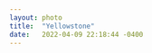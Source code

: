 ```yaml
---
layout: photo
title:  "Yellowstone"
date:   2022-04-09 22:18:44 -0400
---
```


[jekyll-docs]: https://jekyllrb.com/docs/home
[jekyll-gh]:   https://github.com/jekyll/jekyll
[jekyll-talk]: https://talk.jekyllrb.com/
